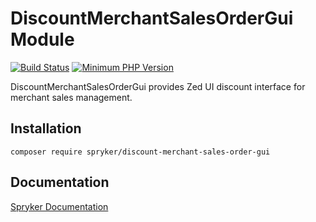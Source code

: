# DiscountMerchantSalesOrderGui Module
[![Build Status](https://travis-ci.org/spryker/discount-merchant-sales-order-gui.svg)](https://travis-ci.org/spryker/discount-merchant-sales-order-gui)
[![Minimum PHP Version](https://img.shields.io/badge/php-%3E%3D%207.2-8892BF.svg)](https://php.net/)

DiscountMerchantSalesOrderGui provides Zed UI discount interface for merchant sales management.

## Installation

```
composer require spryker/discount-merchant-sales-order-gui
```

## Documentation

[Spryker Documentation](https://academy.spryker.com/developing_with_spryker/module_guide/modules.html)
